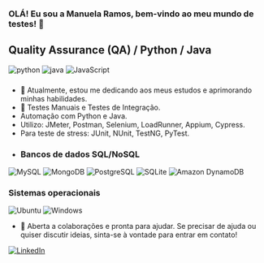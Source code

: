 ### OLÁ! Eu sou a Manuela Ramos, bem-vindo ao meu mundo de testes! 👋

## Quality Assurance (QA) / Python / Java
![python](https://img.shields.io/badge/Python-3776AB?style=for-the-badge&logo=python&logoColor=white)
![java](https://img.shields.io/badge/Java-ED8B00?style=for-the-badge&logo=openjdk&logoColor=white)
![JavaScript](https://img.shields.io/badge/JavaScript-323330?style=for-the-badge&logo=javascript&logoColor=F7DF1E)

###
- 🔭 Atualmente, estou me dedicando aos meus estudos e aprimorando minhas habilidades.
- 🌱 Testes Manuais e Testes de Integração.
- Automação com Python e Java.
- Utilizo: JMeter, Postman, Selenium, LoadRunner, Appium, Cypress.
- Para teste de stress: JUnit, NUnit, TestNG, PyTest.
- ### Bancos de dados SQL/NoSQL
![MySQL](https://img.shields.io/badge/MySQL-00000F?style=for-the-badge&logo=mysql&logoColor=white)
![MongoDB](https://img.shields.io/badge/MongoDB-4EA94B?style=for-the-badge&logo=mongodb&logoColor=white)
![PostgreSQL](https://img.shields.io/badge/PostgreSQL-316192?style=for-the-badge&logo=postgresql&logoColor=white)
![SQLite](https://img.shields.io/badge/SQLite-07405E?style=for-the-badge&logo=sqlite&logoColor=white)
![Amazon DynamoDB](https://img.shields.io/badge/Amazon%20DynamoDB-4053D6?style=for-the-badge&logo=Amazon%20DynamoDB&logoColor=white)

### Sistemas operacionais
![Ubuntu](https://img.shields.io/badge/Ubuntu-E95420?style=for-the-badge&logo=ubuntu&logoColor=white)
![Windows](https://img.shields.io/badge/Windows-0078D6?style=for-the-badge&logo=windows&logoColor=white)

- 🤔 Aberta a colaborações e pronta para ajudar. Se precisar de ajuda ou quiser discutir ideias, sinta-se à vontade para entrar em contato!

[![LinkedIn](https://img.shields.io/badge/LinkedIn-0077B5?style=for-the-badge&logo=linkedin&logoColor=white)](https://www.linkedin.com/in/manuela-ramos-81ba9a264/)

